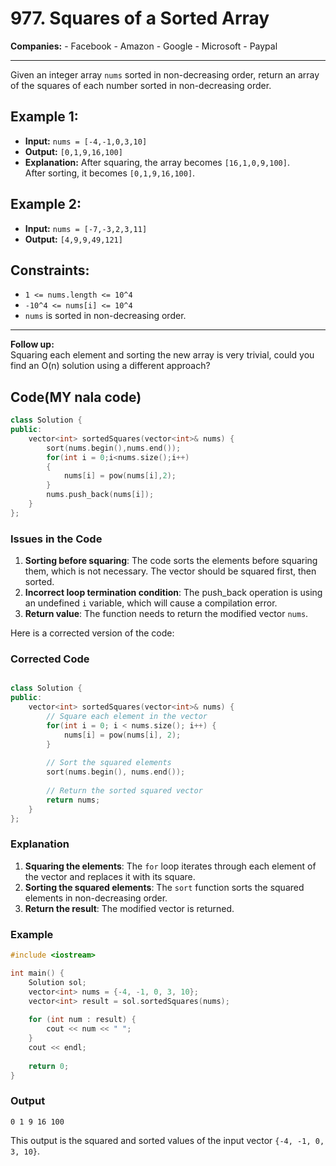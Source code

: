 # 977. Squares of a Sorted Array


**Companies:** - Facebook - Amazon - Google - Microsoft - Paypal

---

Given an integer array `nums` sorted in non-decreasing order, return an array of the squares of each number sorted in non-decreasing order.

## Example 1:

- **Input:** `nums = [-4,-1,0,3,10]`
- **Output:** `[0,1,9,16,100]`
- **Explanation:** After squaring, the array becomes `[16,1,0,9,100]`.  
  After sorting, it becomes `[0,1,9,16,100]`.

## Example 2:

- **Input:** `nums = [-7,-3,2,3,11]`
- **Output:** `[4,9,9,49,121]`

## Constraints:

- `1 <= nums.length <= 10^4`
- `-10^4 <= nums[i] <= 10^4`
- `nums` is sorted in non-decreasing order.

---

**Follow up:**  
Squaring each element and sorting the new array is very trivial, could you find an O(n) solution using a different approach?

## Code(MY nala code)

```cpp
class Solution {
public:
    vector<int> sortedSquares(vector<int>& nums) {
        sort(nums.begin(),nums.end());
        for(int i = 0;i<nums.size();i++)
        {
            nums[i] = pow(nums[i],2);
        }
        nums.push_back(nums[i]);
    }
};
```
### Issues in the Code

1. **Sorting before squaring**: The code sorts the elements before squaring them, which is not necessary. The vector should be squared first, then sorted.
2. **Incorrect loop termination condition**: The push_back operation is using an undefined `i` variable, which will cause a compilation error.
3. **Return value**: The function needs to return the modified vector `nums`.

Here is a corrected version of the code:

### Corrected Code

```cpp

class Solution {
public:
    vector<int> sortedSquares(vector<int>& nums) {
        // Square each element in the vector
        for(int i = 0; i < nums.size(); i++) {
            nums[i] = pow(nums[i], 2);
        }
        
        // Sort the squared elements
        sort(nums.begin(), nums.end());
        
        // Return the sorted squared vector
        return nums;
    }
};
```

### Explanation

1. **Squaring the elements**: The `for` loop iterates through each element of the vector and replaces it with its square.
2. **Sorting the squared elements**: The `sort` function sorts the squared elements in non-decreasing order.
3. **Return the result**: The modified vector is returned.

### Example

```cpp
#include <iostream>

int main() {
    Solution sol;
    vector<int> nums = {-4, -1, 0, 3, 10};
    vector<int> result = sol.sortedSquares(nums);
    
    for (int num : result) {
        cout << num << " ";
    }
    cout << endl;
    
    return 0;
}
```

### Output

```
0 1 9 16 100 
```

This output is the squared and sorted values of the input vector `{-4, -1, 0, 3, 10}`.
